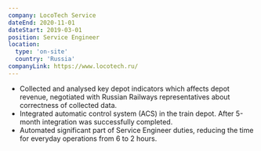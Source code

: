 ```yaml
---
company: LocoTech Service
dateEnd: 2020-11-01
dateStart: 2019-03-01
position: Service Engineer
location:
  type: 'on-site'
  country: 'Russia'
companyLink: https://www.locotech.ru/
---
```


- Collected and analysed key depot indicators which affects depot revenue, negotiated with Russian Railways representatives about correctness of collected data.
- Integrated automatic control system (ACS) in the train depot. After 5-month integration was successfully completed.
- Automated significant part of Service Engineer duties, reducing the time for everyday operations from 6 to 2 hours.
